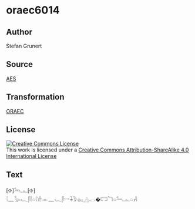 # oraec6014

## Author

Stefan Grunert

## Source

[AES](https://github.com/simondschweitzer/aes)

## Transformation

[ORAEC](https://oraec.github.io/)

## License

<a rel="license" href="http://creativecommons.org/licenses/by-sa/4.0/"><img alt="Creative Commons License" style="border-width:0" src="https://i.creativecommons.org/l/by-sa/4.0/88x31.png" /></a><br />This work is licensed under a <a rel="license" href="http://creativecommons.org/licenses/by-sa/4.0/">Creative Commons Attribution-ShareAlike 4.0 International License</a>

## Text

[⯑]𓃢𓊵[⯑]<br>
𓇋𓈖𓅭𓆑𓋴𓌉𓏏𓇋𓀀𓁹𓈖𓆑𓋴𓎡𓇓𓅱𓐍𓊪𓂻𓂋�𓉐𓆓𓏏𓃢𓊵𓏏𓀻<br>
